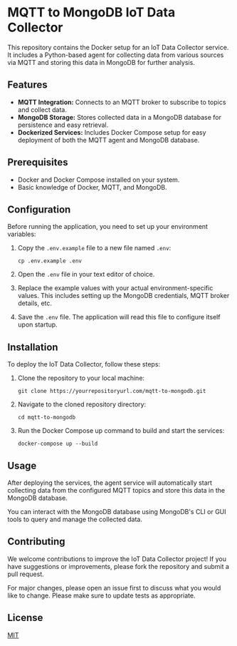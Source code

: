 # MQTT to MongoDB IoT Data Collector

This repository contains the Docker setup for an IoT Data Collector service. It includes a Python-based agent for collecting data from various sources via MQTT and storing this data in MongoDB for further analysis.

## Features

- **MQTT Integration:** Connects to an MQTT broker to subscribe to topics and collect data.
- **MongoDB Storage:** Stores collected data in a MongoDB database for persistence and easy retrieval.
- **Dockerized Services:** Includes Docker Compose setup for easy deployment of both the MQTT agent and MongoDB database.

## Prerequisites

- Docker and Docker Compose installed on your system.
- Basic knowledge of Docker, MQTT, and MongoDB.

## Configuration

Before running the application, you need to set up your environment variables:

1. Copy the `.env.example` file to a new file named `.env`:

   ```
   cp .env.example .env
   ```

2. Open the `.env` file in your text editor of choice.

3. Replace the example values with your actual environment-specific values. This includes setting up the MongoDB credentials, MQTT broker details, etc.

4. Save the `.env` file. The application will read this file to configure itself upon startup.

## Installation

To deploy the IoT Data Collector, follow these steps:

1. Clone the repository to your local machine:
   ```
   git clone https://yourrepositoryurl.com/mqtt-to-mongodb.git
   ```
2. Navigate to the cloned repository directory:
   ```
   cd mqtt-to-mongodb
   ```
3. Run the Docker Compose up command to build and start the services:
   ```
   docker-compose up --build
   ```

## Usage

After deploying the services, the agent service will automatically start collecting data from the configured MQTT topics and store this data in the MongoDB database.

You can interact with the MongoDB database using MongoDB's CLI or GUI tools to query and manage the collected data.

## Contributing

We welcome contributions to improve the IoT Data Collector project! If you have suggestions or improvements, please fork the repository and submit a pull request.

For major changes, please open an issue first to discuss what you would like to change. Please make sure to update tests as appropriate.

## License

[MIT](https://choosealicense.com/licenses/mit/)
